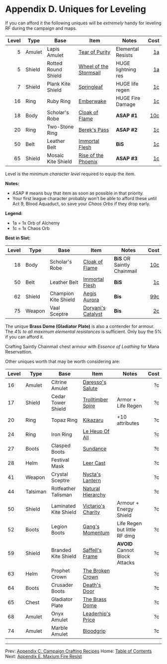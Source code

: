 # Appendix D. Uniques for Leveling

If you can afford it the following uniques will be _extremely_ handy for leveling RF during the campaign and maps.

|Level|Type    |Base                 |Item                                                                         |Notes                |Cost                                                             |
|----:|--------|---------------------|-----------------------------------------------------------------------------|---------------------|----------------------------------------------------------------:|
|    5|Amulet  |Lapis Amulet         |[Tear of Purity](https://www.poewiki.net/wiki/Tear_of_Purity)                | Elemental Resists   | [1a](https://www.pathofexile.com/trade/search/Settlers/a0rMKfe) |
|    5|Shield  |Rotted Round Shield  |[Wheel of the Stormsail](https://www.poewiki.net/wiki/Wheel_of_the_Stormsail)|HUGE lightning res   | [1a](https://www.pathofexile.com/trade/search/Settlers/loMmpuV) |
|    7|Shield  |Plank Kite Shield    |[Springleaf](https://www.poewiki.net/wiki/Springleaf)                        |HUGE life regen      | [1c](https://www.pathofexile.com/trade/search/Settlers/KOoaMT5) |
|   16|Ring    |Ruby Ring            |[Emberwake](https://www.poewiki.net/wiki/Emberwake)                          |HUGE Fire Damage     | [1c](https://www.pathofexile.com/trade/search/Settlers/v0JgzuE) |
|   18|Body    |Scholar's Robe       |[Cloak of Flame](https://www.poewiki.net/wiki/Cloak_of_Flame)                | **ASAP #1**         | [10c](https://www.pathofexile.com/trade/search/Settlers/XyE7SP) |
|   20|Ring    |Two-Stone Ring       |[Berek's Pass](https://www.poewiki.net/wiki/Berek%27s_Pass)                  | **ASAP #2**         | [1c](https://www.pathofexile.com/trade/search/Settlers/gP75ahQ) |
|   50|Belt    |Leather Belt         |[Immortal Flesh](https://www.poewiki.net/wiki/Immortal_Flesh)                | **BiS**          | [1c](https://www.pathofexile.com/trade/search/Settlers/Q34Wmfw) |
|   65|Shield  |Mosaic Kite Shield   |[Rise of the Phoenix](https://www.poewiki.net/wiki/Rise_of_the_Phoenix)      | **ASAP #3**         | [1c](https://www.pathofexile.com/trade/search/Settlers/6z8ksG)  |

Level is the _minimum character level_ required to equip the item.

**Notes:**

  * ASAP # means buy that item as soon as possible in that priority.
  * Your first league character probably won't be able to afford these until Act 9, Blood Aquaduct, so save your _Chaos Orbs_ if they drop early.

**Legend:**

  * 1a = 1x Orb of Alchemy
  * 1c = 1x Chaos Orb

**Best in Slot:**

|Level|Type    |Base                 |Item                                                                         |Notes                        |Cost                                                             |
|----:|--------|---------------------|-----------------------------------------------------------------------------|-----------------------------|----------------------------------------------------------------:|
|   18|Body    |Scholar's Robe       |[Cloak of Flame](https://www.poewiki.net/wiki/Cloak_of_Flame)                | **BiS** OR Saintly Chainmail| [10c](https://www.pathofexile.com/trade/search/Settlers/XyE7SP) |
|   50|Belt    |Leather Belt         |[Immortal Flesh](https://www.poewiki.net/wiki/Immortal_Flesh)                | **BiS**                     | [1c](https://www.pathofexile.com/trade/search/Settlers/Q34Wmfw) |
|   62|Shield  |Champion Kite Shield |[Aegis Aurora](https://www.poewiki.net/wiki/Aegis_Aurora)                    | **Bis**                     | [99c](https://www.pathofexile.com/trade/search/Settlers/24ndck) |
|   75|Weapon  |Vaal Sceptre         |[Doryani's Catalyst](https://www.poewiki.net/wiki/Doryani%27s_Catalyst)      | **Bis**                     | [2c](https://www.pathofexile.com/trade/search/Settlers/n3223Vs0)|

The unique **Brass Dome (Gladiator Plate)** is also a contender for armour. The _4% to all maximum elemental resistances_ is sufficient.  Only buy the 5% if you can afford it.

Crafting Saintly Chainmail chest armour with _Essence of Loathing_ for Mana Reservattion.

Other uniques worth that may be worth considering are:

|Level|Type    |Base                 |Item                                                                         |Notes                           |Cost|
|-----|--------|---------------------|-----------------------------------------------------------------------------|--------------------------------|---:|
|   16|Amulet  |Citrine Amulet       |[Daresso's Salute](https://www.poewiki.net/wiki/Daresso%27s_Salute)          |                                | ?c |
|   17|Shield  |Cedar Tower Shield   |[Trolltimber Spire](https://www.poewiki.net/wiki/Trolltimber_Spire)          |Armor + Life Regen              | ?c |
|   20|Ring    |Topaz Ring           |[Kikazaru](https://www.poewiki.net/wiki/Kikazaru)                            | +10 attributes                 | ?c |
|   24|Ring    |Iron Ring            |[Le Heup Of All](https://www.poewiki.net/wiki/Le_Heup_of_All)                |                                | ?c |
|   27|Boots   |Clasped Boots        |[Sundance](https://www.poewiki.net/wiki/Sundance)                            |                                | ?c |
|   28|Helm    |Festival Mask        |[Leer Cast](https://www.poewiki.net/wiki/Leer_Cast)                          |                                | ?c |
|   41|Weapon  |Crystal Sceptre      |[Nycta's Lantern](https://www.poewiki.net/wiki/Nycta%27s_Lantern)            |                                | ?c |
|   44|Talsiman|Rotfeather Talisman  |[Natural Hierarchy](https://www.poewiki.net/wiki/Natural_Hierarchy)          |                                | ?c |
|   50|Shield  |Laminated Kite Shield|[Victario's Charity](https://www.poewiki.net/wiki/Victario%27s_Charity)      |Armour + Energy Shield          | ?c |
|   52|Boots   |Legion Boots         |[Gang's Momentum](https://www.poewiki.net/wiki/Gang%27s_Momentum)            |Life Regen but little RF dmg    | ?c |
|   59|Shield  |Branded Kite Shield  |[Saffell's Frame](https://www.poewiki.net/wiki/Saffell%27s_Frame)            | **AVOID** Cannot Block Attacks | ?c |
|   63|Helm    |Prophet Crown        |[The Broken Crown](https://www.poewiki.net/wiki/The_Broken_Crown)            |                                | ?c |
|   64|Boots   |Crusader Boots       |[Death's Door](https://www.poewiki.net/wiki/Death%27s_Door)                  |                                | ?c |
|   65|Chest   |Gladiator Plate      |[The Brass Dome](https://www.poewiki.net/wiki/The_Brass_Dome)                |                                | ?c |
|   68|Amulet  |Onyx Amulet          |[Leaderhip's Price](https://www.poewiki.net/wiki/Leadership%27s_Price)       |                                | ?c |
|   74|Amulet  |Marble Amulet        |[Bloodgrip](https://www.poewiki.net/wiki/Bloodgrip)                          |                                | ?c |

---

Prev: [Appendix C. Campaign Crafting Recipes](appendix_c_crafting.md)
Home: [Table of Contents](readme.md)
Next: [Appendix E. Maxium Fire Resist](appendix_e_fire_resist.md)
